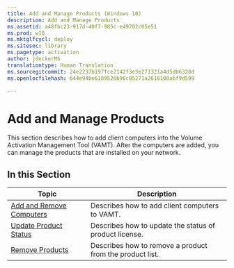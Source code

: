```yaml
---
title: Add and Manage Products (Windows 10)
description: Add and Manage Products
ms.assetid: a48fbc23-917d-40f7-985c-e49702c05e51
ms.prod: w10
ms.mktglfcycl: deploy
ms.sitesec: library
ms.pagetype: activation
author: jdeckerMS
translationtype: Human Translation
ms.sourcegitcommit: 24e2237b197fce2142f3e3e271321a4d5db6328d
ms.openlocfilehash: 644e94be6189526b96c85271a2616108abf9d599

---
```


# Add and Manage Products

This section describes how to add client computers into the Volume Activation Management Tool (VAMT). After the computers are added, you can manage the products that are installed on your network.

## In this Section

|Topic |Description |
|------|------------|
|[Add and Remove Computers](add-remove-computers-vamt.md) |Describes how to add client computers to VAMT. |
|[Update Product Status](update-product-status-vamt.md) |Describes how to update the status of product license. |
|[Remove Products](remove-products-vamt.md) |Describes how to remove a product from the product list. |
 
 
 



<!--HONumber=Jun16_HO4-->


